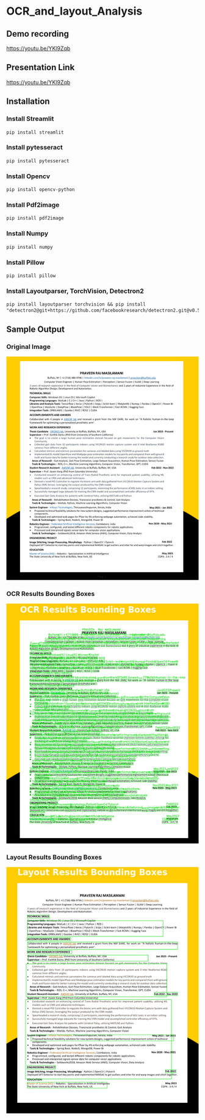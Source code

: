 # OCR_and_layout_Analysis



 
## Demo recording
https://youtu.be/YKl9Zqb

## Presentation Link
https://youtu.be/YKl9Zqb

## Installation

### Install Streamlit

```
pip install streamlit
```

### Install pytesseract

```
pip install pytesseract
```

### Install Opencv

```
pip install opencv-python
```

### Install Pdf2image

```
pip install pdf2image
```

### Install Numpy

```
pip install numpy
```

### Install Pillow

```
pip install pillow
```

### Install Layoutparser, TorchVision, Detectron2

```
pip install layoutparser torchvision && pip install "detectron2@git+https://github.com/facebookresearch/detectron2.git@v0.5#egg=detectron2"
```






## Sample Output

### Original Image

![alt text](https://github.com/Praveen13-co/OCR_and_layout_Analysis/blob/main/Result_Original_image.png "a suitable frame")


### OCR Results Bounding Boxes

![alt text](https://github.com/Praveen13-co/OCR_and_layout_Analysis/blob/main/Result_OCR_With_Bounding_Boxes.png "a suitable frame")


### Layout Results Bounding Boxes

![alt text](https://github.com/Praveen13-co/OCR_and_layout_Analysis/blob/main/Result_Layout_Result_With_Bounding_Boxes.png "a suitable frame")
